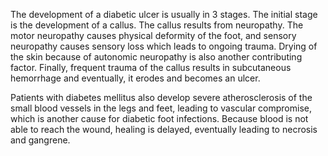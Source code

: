 The development of a diabetic ulcer is usually in 3 stages. The initial stage is the development of a callus. The callus results from neuropathy. The motor neuropathy causes physical deformity of the foot, and sensory neuropathy causes sensory loss which leads to ongoing trauma. Drying of the skin because of autonomic neuropathy is also another contributing factor. Finally, frequent trauma of the callus results in subcutaneous hemorrhage and eventually, it erodes and becomes an ulcer.

Patients with diabetes mellitus also develop severe atherosclerosis of the small blood vessels in the legs and feet, leading to vascular compromise, which is another cause for diabetic foot infections. Because blood is not able to reach the wound, healing is delayed, eventually leading to necrosis and gangrene.